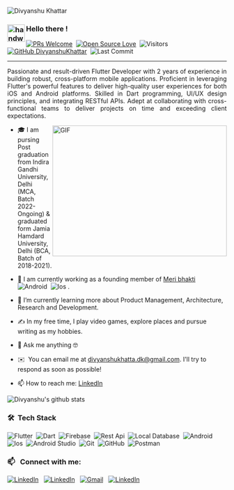 ![Divyanshu Khattar](https://github.com/user-attachments/assets/c3b4e454-4772-4f96-b850-fb54dab4d49d)

### <img alt="handwavegif" src="https://user-images.githubusercontent.com/39513876/112366216-8cfe7400-8cfe-11eb-8116-7d3dbae20e97.gif" width='40' align="left"/>  Hello there !
[![PRs Welcome](https://img.shields.io/badge/PRs-welcome-brightgreen.svg?style=flat&logo=github)](https://github.com/DivyanshuKhattar)&nbsp;
[![Open Source Love](https://img.shields.io/badge/Open%20Source-%F0%9F%A4%8D-Green)](https://github.com/DivyanshuKhattar)&nbsp;
<img alt="Visitors" src="https://komarev.com/ghpvc/?username=DivyanshuKhattar&style=flat&labelColor=black&logo=github&label=Profile+Views&color=29bf12"/>&nbsp;
[![GitHub DivyanshuKhattar](https://img.shields.io/github/followers/DivyanshuKhattar?label=follow&style=social)](https://github.com/DivyanshuKhattar)&nbsp;
<img alt="Last Commit" src="https://img.shields.io/github/last-commit/DivyanshuKhattar/DivyanshuKhattar?logo=markdown&label=LAST+UPDATE&color=29bf12&style=flat">
</p>

---
<div style="text-align: justify"> 

Passionate and result-driven Flutter Developer with 2 years of experience in building robust, cross-platform mobile applications. Proficient in leveraging Flutter's powerful features to deliver high-quality user experiences for both iOS and Android platforms. Skilled in Dart programming, UI/UX design principles, and integrating RESTful APIs. Adept at collaborating with cross-functional teams to deliver projects on time and exceeding client expectations.

</div>

<img align="right" height="300px" width="400px" alt="GIF" src="https://i.pinimg.com/originals/e4/26/70/e426702edf874b181aced1e2fa5c6cde.gif" style="padding-left=20px"/>

- 🎓 I am pursing Post graduation from Indira Gandhi University, Delhi (MCA, Batch 2022-Ongoing) & graduated form Jamia Hamdard University, Delhi (BCA, Batch of 2018-2021).

- 🔭 I am currently working as a founding member of [Meri bhakti](https://meribhaktiapp.com) ![Android](https://img.shields.io/badge/-Android-05122A?style=flat&logo=android)&nbsp; ![Ios](https://img.shields.io/badge/-Ios-05122A?style=flat&logo=ios)&nbsp;.

- 🌱 I’m currently learning more about Product Management, Architecture, Research and Development.

- ✍️ In my free time, I play video games, explore places and pursue writing as my hobbies.

- 💬 Ask me anything 🤓
  
- ✉️ &nbsp;You can email me at divyanshukhatta.dk@gmail.com. I'll try to respond as soon as possible!

- 📫 How to reach me: [LinkedIn](https://www.linkedin.com/in/divyanshu-khattar-4657a8182/)


<p>

![Divyanshu's github stats](https://github-readme-stats.vercel.app/api?username=DivyanshuKhattar&show_icons=true&theme=tokyonight)

</p>



### 🛠 &nbsp;Tech Stack

![Flutter](https://img.shields.io/badge/-Flutter-05122A?style=flat&logo=flutter)&nbsp;
![Dart](https://img.shields.io/badge/-Dart-05122A?style=flat&logo=dart)&nbsp;
![Firebase](https://img.shields.io/badge/-Firebase-05122A?style=flat&logo=firebase)&nbsp;
![Rest Api](https://img.shields.io/badge/-Rest%20Api-05122A?style=flat&logo=rest-api)&nbsp;
![Local Database](https://img.shields.io/badge/-Local%20Database-05122A?style=flat&logo=local-database)&nbsp;
![Android](https://img.shields.io/badge/-Android-05122A?style=flat&logo=android&logoColor=FFA518)&nbsp;
![Ios](https://img.shields.io/badge/-Ios-05122A?style=flat&logo=Ios&logoColor=A8B9CC)&nbsp;
![Android Studio](https://img.shields.io/badge/-Android%20Studio-05122A?style=flat&logo=android-studio&logoColor=007ACC)&nbsp;
![Git](https://img.shields.io/badge/-Git-05122A?style=flat&logo=git)&nbsp;
![GitHub](https://img.shields.io/badge/-GitHub-05122A?style=flat&logo=github)&nbsp;
![Postman](https://img.shields.io/badge/-Postman-05122A?style=flat&logo=postman)&nbsp;


### 📫 &nbsp; Connect with me:


<a href="https://www.linkedin.com/in/divyanshu-khattar-4657a8182/"><img alt="LinkedIn" src="https://img.shields.io/badge/Linkedin%20-%230077B5.svg?&style=flat&logo=linkedin&logoColor=white"/></a> &nbsp;
<a href="https://stackoverflow.com/users/19457794/divyanshu-khattar"><img alt="LinkedIn" src="https://img.shields.io/badge/StackOverFlow-%230077B5.svg?&style=flat&logo=stackoverflow&logoColor=white"/></a> &nbsp;
<a href="mailto:divyanshukhatta.dk@gmail.com"><img alt="Gmail" src="https://img.shields.io/badge/Gmail-D14836?style=flat&logo=gmail&logoColor=white" /></a> &nbsp;
<a href="https://www.instagram.com/lucky_khattar/#"><img alt="LinkedIn" src="https://img.shields.io/badge/Instagram-%230077B5.svg?&style=flat&logo=instagram&logoColor=white"/></a> &nbsp;

